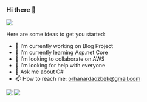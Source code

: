 ### Hi there 👋

<div>
    <img align=top src="https://media2.giphy.com/media/fxfGR5QcTqxWrbvsxT/giphy.gif?cid=790b761163ffad4e44b92d8c8c26b3ce90211615768e23df&rid=giphy.gif&ct=g"/>
<div>

Here are some ideas to get you started:

- 🔭 I’m currently working on Blog Project
- 🌱 I’m currently learning Asp.net Core
- 👯 I’m looking to collaborate on AWS
- 🤔 I’m looking for help with everyone
- 💬 Ask me about C#
- 📫 How to reach me: orhanardaozbek@gmail.com

<div>
    <img align=top src="https://github-readme-stats.vercel.app/api/top-langs/?username=orhanozbek&layout=compact&show_icons=true&title_color=ffffff&icon_color=34abeb&text_color=daf7dc&bg_color=151515"/>
    <img align=top src="https://github-readme-stats.vercel.app/api?username=orhanozbek&show_icons=true&title_color=ffffff&icon_color=34abeb&text_color=daf7dc&bg_color=151515"/>
<div>
